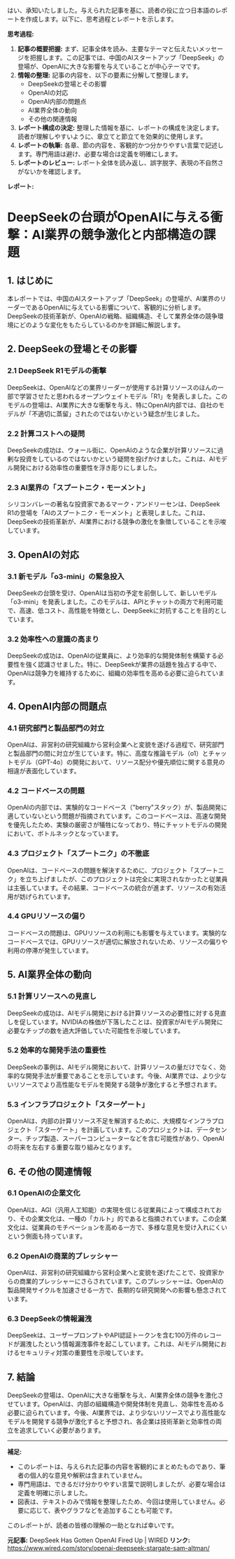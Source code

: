 はい、承知いたしました。与えられた記事を基に、読者の役に立つ日本語のレポートを作成します。以下に、思考過程とレポートを示します。

**思考過程:**

1.  **記事の概要把握:** まず、記事全体を読み、主要なテーマと伝えたいメッセージを把握します。この記事では、中国のAIスタートアップ「DeepSeek」の登場が、OpenAIに大きな影響を与えていることが中心テーマです。
2.  **情報の整理:** 記事の内容を、以下の要素に分解して整理します。
    *   DeepSeekの登場とその影響
    *   OpenAIの対応
    *   OpenAI内部の問題点
    *   AI業界全体の動向
    *   その他の関連情報
3.  **レポート構成の決定:** 整理した情報を基に、レポートの構成を決定します。読者が理解しやすいように、章立てと節立てを効果的に使用します。
4.  **レポートの執筆:** 各章、節の内容を、客観的かつ分かりやすい言葉で記述します。専門用語は避け、必要な場合は定義を明確にします。
5.  **レポートのレビュー:** レポート全体を読み返し、誤字脱字、表現の不自然さがないかを確認します。

**レポート:**

# DeepSeekの台頭がOpenAIに与える衝撃：AI業界の競争激化と内部構造の課題

## 1. はじめに
本レポートでは、中国のAIスタートアップ「DeepSeek」の登場が、AI業界のリーダーであるOpenAIに与えている影響について、客観的に分析します。DeepSeekの技術革新が、OpenAIの戦略、組織構造、そして業界全体の競争環境にどのような変化をもたらしているのかを詳細に解説します。

## 2. DeepSeekの登場とその影響
### 2.1 DeepSeek R1モデルの衝撃
DeepSeekは、OpenAIなどの業界リーダーが使用する計算リソースのほんの一部で学習させたと思われるオープンウェイトモデル「R1」を発表しました。このモデルの登場は、AI業界に大きな衝撃を与え、特にOpenAI内部では、自社のモデルが「不適切に蒸留」されたのではないかという疑念が生じました。

### 2.2 計算コストへの疑問
DeepSeekの成功は、ウォール街に、OpenAIのような企業が計算リソースに過剰な投資をしているのではないかという疑問を投げかけました。これは、AIモデル開発における効率性の重要性を浮き彫りにしました。

### 2.3 AI業界の「スプートニク・モーメント」
シリコンバレーの著名な投資家であるマーク・アンドリーセンは、DeepSeek R1の登場を「AIのスプートニク・モーメント」と表現しました。これは、DeepSeekの技術革新が、AI業界における競争の激化を象徴していることを示唆しています。

## 3. OpenAIの対応
### 3.1 新モデル「o3-mini」の緊急投入
DeepSeekの台頭を受け、OpenAIは当初の予定を前倒しして、新しいモデル「o3-mini」を発表しました。このモデルは、APIとチャットの両方で利用可能で、高速、低コスト、高性能を特徴とし、DeepSeekに対抗することを目的としています。

### 3.2 効率性への意識の高まり
DeepSeekの成功は、OpenAIの従業員に、より効率的な開発体制を構築する必要性を強く認識させました。特に、DeepSeekが業界の話題を独占する中で、OpenAIは競争力を維持するために、組織の効率性を高める必要に迫られています。

## 4. OpenAI内部の問題点
### 4.1 研究部門と製品部門の対立
OpenAIは、非営利の研究組織から営利企業へと変貌を遂げる過程で、研究部門と製品部門の間に対立が生じています。特に、高度な推論モデル（o1）とチャットモデル（GPT-4o）の開発において、リソース配分や優先順位に関する意見の相違が表面化しています。

### 4.2 コードベースの問題
OpenAIの内部では、実験的なコードベース（"berry"スタック）が、製品開発に適していないという問題が指摘されています。このコードベースは、高速な開発を優先したため、実験の厳密さが犠牲になっており、特にチャットモデルの開発において、ボトルネックとなっています。

### 4.3 プロジェクト「スプートニク」の不徹底
OpenAIは、コードベースの問題を解決するために、プロジェクト「スプートニク」を立ち上げましたが、このプロジェクトは完全に実現されなかったと従業員は主張しています。その結果、コードベースの統合が進まず、リソースの有効活用が妨げられています。

### 4.4 GPUリソースの偏り
コードベースの問題は、GPUリソースの利用にも影響を与えています。実験的なコードベースでは、GPUリソースが適切に解放されないため、リソースの偏りや利用の停滞が発生しています。

## 5. AI業界全体の動向
### 5.1 計算リソースへの見直し
DeepSeekの成功は、AIモデル開発における計算リソースの必要性に対する見直しを促しています。NVIDIAの株価が下落したことは、投資家がAIモデル開発に必要なチップの数を過大評価していた可能性を示唆しています。

### 5.2 効率的な開発手法の重要性
DeepSeekの事例は、AIモデル開発において、計算リソースの量だけでなく、効率的な開発手法が重要であることを示しています。今後、AI業界では、より少ないリソースでより高性能なモデルを開発する競争が激化すると予想されます。

### 5.3 インフラプロジェクト「スターゲート」
OpenAIは、内部の計算リソース不足を解消するために、大規模なインフラプロジェクト「スターゲート」を計画しています。このプロジェクトは、データセンター、チップ製造、スーパーコンピューターなどを含む可能性があり、OpenAIの将来を左右する重要な取り組みとなります。

## 6. その他の関連情報
### 6.1 OpenAIの企業文化
OpenAIは、AGI（汎用人工知能）の実現を信じる従業員によって構成されており、その企業文化は、一種の「カルト」的であると指摘されています。この企業文化は、従業員のモチベーションを高める一方で、多様な意見を受け入れにくいという側面も持っています。

### 6.2 OpenAIの商業的プレッシャー
OpenAIは、非営利の研究組織から営利企業へと変貌を遂げたことで、投資家からの商業的プレッシャーにさらされています。このプレッシャーは、OpenAIの製品開発サイクルを加速させる一方で、長期的な研究開発への影響も懸念されています。

### 6.3 DeepSeekの情報漏洩
DeepSeekは、ユーザープロンプトやAPI認証トークンを含む100万件のレコードが漏洩したという情報漏洩事件を起こしています。これは、AIモデル開発におけるセキュリティ対策の重要性を示唆しています。

## 7. 結論
DeepSeekの登場は、OpenAIに大きな衝撃を与え、AI業界全体の競争を激化させています。OpenAIは、内部の組織構造や開発体制を見直し、効率性を高める必要に迫られています。今後、AI業界では、より少ないリソースでより高性能なモデルを開発する競争が激化すると予想され、各企業は技術革新と効率性の両立を追求していく必要があります。

---

**補足:**

*   このレポートは、与えられた記事の内容を客観的にまとめたものであり、筆者の個人的な意見や解釈は含まれていません。
*   専門用語は、できるだけ分かりやすい言葉で説明しましたが、必要な場合は定義を明確に示しました。
*   図表は、テキストのみで情報を整理したため、今回は使用していません。必要に応じて、表やグラフなどを追加することも可能です。

このレポートが、読者の皆様の理解の一助となれば幸いです。


**元記事:** DeepSeek Has Gotten OpenAI Fired Up | WIRED
**リンク:** https://www.wired.com/story/openai-deepseek-stargate-sam-altman/